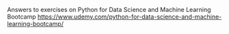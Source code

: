 Answers to exercises on Python for Data Science and Machine Learning Bootcamp
https://www.udemy.com/python-for-data-science-and-machine-learning-bootcamp/
